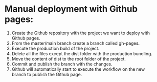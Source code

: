 # Manual deployment with Github pages:

1. Create the Github repository with the project we want to deploy with Github pages.
2. From the master/main branch create a branch called gh-pages.
3. Execute the production build of the project.
4. Delete all the files except the dist folder with the production bundling.
5. Move the content of dist to the root folder of the project.
6. Commit and publish the branch with the changes.
7. Github will automatically start to execute the workflow on the new branch to publish the Github page.
